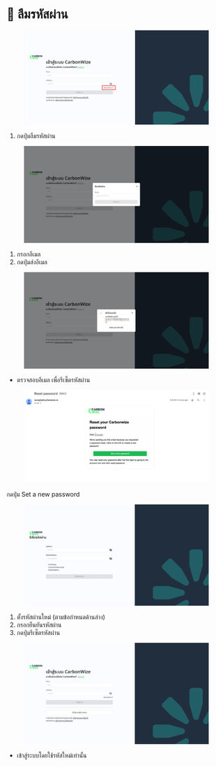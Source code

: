 # 🔐 ลืมรหัสผ่าน

<figure><img src="../.gitbook/assets/image (4) (1) (1) (1) (1) (1).png" alt=""><figcaption></figcaption></figure>

1. กดปุ่มลืมรหัสผ่าน

<figure><img src="../.gitbook/assets/image (5) (1) (1).png" alt=""><figcaption></figcaption></figure>

1. กรอกอีเมล
2. กดปุ่มส่งอีเมล

<figure><img src="../.gitbook/assets/image (6) (1).png" alt=""><figcaption></figcaption></figure>

* ตรวจสอบอีเมล เพื่อรีเซ็ตรหัสผ่าน

<figure><img src="../.gitbook/assets/image (3) (1) (1) (1) (1) (1) (1) (1) (1).png" alt=""><figcaption></figcaption></figure>

กดปุ่ม Set a new password

<figure><img src="../.gitbook/assets/image (1) (1) (1) (1) (1) (1) (1) (1) (1) (1) (1) (1).png" alt=""><figcaption></figcaption></figure>

1. ตั้งรหัสผ่านใหม่ (ตามข้อกำหนดด้านล่าง)
2. กรอกยืนยันรหัสผ่าน
3. กดปุ่มรีเซ็ตรหัสผ่าน

<figure><img src="../.gitbook/assets/image (2) (1) (1) (1) (1) (1) (1) (1) (1) (1).png" alt=""><figcaption></figcaption></figure>

* เข้าสู่ระบบโดยใช้รหัสใหม่เท่านั้น

